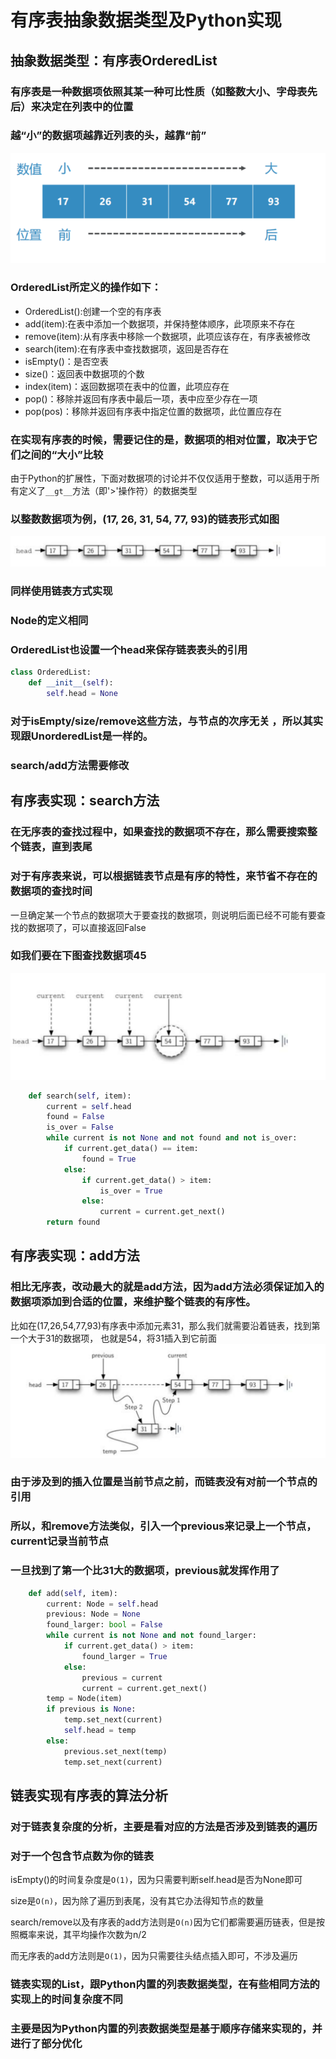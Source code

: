 # 有序表抽象数据类型及Python实现
## 抽象数据类型：有序表OrderedList
### 有序表是一种数据项依照其某一种可比性质（如整数大小、字母表先后）来决定在列表中的位置
### 越“小”的数据项越靠近列表的头，越靠“前”
![img.png](img.png)
### OrderedList所定义的操作如下：
+ OrderedList():创建一个空的有序表
+ add(item):在表中添加一个数据项，并保持整体顺序，此项原来不存在
+ remove(item):从有序表中移除一个数据项，此项应该存在，有序表被修改
+ search(item):在有序表中查找数据项，返回是否存在
+ isEmpty()：是否空表
+ size()：返回表中数据项的个数
+ index(item)：返回数据项在表中的位置，此项应存在
+ pop()：移除并返回有序表中最后一项，表中应至少存在一项
+ pop(pos)：移除并返回有序表中指定位置的数据项，此位置应存在
### 在实现有序表的时候，需要记住的是，数据项的相对位置，取决于它们之间的“大小”比较
由于Python的扩展性，下面对数据项的讨论并不仅仅适用于整数，可以适用于所有定义了`__gt__`方法（即'>'操作符）的数据类型
### 以整数数据项为例，(17, 26, 31, 54, 77, 93)的链表形式如图
![img_1.png](img_1.png)
### 同样使用链表方式实现
### Node的定义相同
### OrderedList也设置一个head来保存链表表头的引用
```python
class OrderedList:
    def __init__(self):
        self.head = None
```
### 对于isEmpty/size/remove这些方法，与节点的次序无关 ，所以其实现跟UnorderedList是一样的。
### search/add方法需要修改

## 有序表实现：search方法
### 在无序表的查找过程中，如果查找的数据项不存在，那么需要搜索整个链表，直到表尾
### 对于有序表来说，可以根据链表节点是有序的特性，来节省不存在的数据项的查找时间
一旦确定某一个节点的数据项大于要查找的数据项，则说明后面已经不可能有要查找的数据项了，可以直接返回False
### 如我们要在下图查找数据项45
![img_2.png](img_2.png)
```python
    def search(self, item):
        current = self.head
        found = False
        is_over = False
        while current is not None and not found and not is_over:
            if current.get_data() == item:
                found = True
            else:
                if current.get_data() > item:
                    is_over = True
                else:
                    current = current.get_next()
        return found
```
## 有序表实现：add方法
### 相比无序表，改动最大的就是add方法，因为add方法必须保证加入的数据项添加到合适的位置，来维护整个链表的有序性。
比如在(17,26,54,77,93)有序表中添加元素31，那么我们就需要沿着链表，找到第一个大于31的数据项，
也就是54，将31插入到它前面
![img_3.png](img_3.png)
### 由于涉及到的插入位置是当前节点之前，而链表没有对前一个节点的引用
### 所以，和remove方法类似，引入一个previous来记录上一个节点，current记录当前节点
### 一旦找到了第一个比31大的数据项，previous就发挥作用了
```python
    def add(self, item):
        current: Node = self.head
        previous: Node = None
        found_larger: bool = False
        while current is not None and not found_larger:
            if current.get_data() > item:
                found_larger = True
            else:
                previous = current
                current = current.get_next()
        temp = Node(item)
        if previous is None:
            temp.set_next(current)
            self.head = temp
        else:
            previous.set_next(temp)
            temp.set_next(current)
```
## 链表实现有序表的算法分析
### 对于链表复杂度的分析，主要是看对应的方法是否涉及到链表的遍历
### 对于一个包含节点数为你的链表
isEmpty()的时间复杂度是`O(1)`，因为只需要判断self.head是否为None即可

size是`O(n)`，因为除了遍历到表尾，没有其它办法得知节点的数量

search/remove以及有序表的add方法则是`O(n)`因为它们都需要遍历链表，但是按照概率来说，其平均操作次数为n/2

而无序表的add方法则是`O(1)`，因为只需要往头结点插入即可，不涉及遍历

### 链表实现的List，跟Python内置的列表数据类型，在有些相同方法的实现上的时间复杂度不同
### 主要是因为Python内置的列表数据类型是基于顺序存储来实现的，并进行了部分优化
